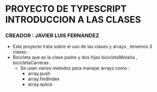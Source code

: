 # PROYECTO DE TYPESCRIPT INTRODUCCION A LAS CLASES
### CREADOR : JAVIER LUIS FERNANDEZ
* Este proyecto trata sobre  el uso de las clases y arrays , tenemos 3 clases :
 * Bicicleta que es la clase padre y dos hijas bicicletaMotaña , bicicletaCarreras .
   * Se usan varios metodos para manejar arrays como :
      - array.push
      - array.findIndex
      - array.splice
      